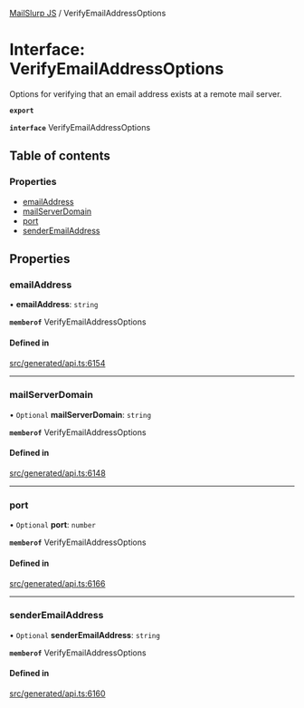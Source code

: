[MailSlurp JS](../README.md) / VerifyEmailAddressOptions

# Interface: VerifyEmailAddressOptions

Options for verifying that an email address exists at a remote mail server.

**`export`**

**`interface`** VerifyEmailAddressOptions

## Table of contents

### Properties

- [emailAddress](VerifyEmailAddressOptions.md#emailaddress)
- [mailServerDomain](VerifyEmailAddressOptions.md#mailserverdomain)
- [port](VerifyEmailAddressOptions.md#port)
- [senderEmailAddress](VerifyEmailAddressOptions.md#senderemailaddress)

## Properties

### emailAddress

• **emailAddress**: `string`

**`memberof`** VerifyEmailAddressOptions

#### Defined in

[src/generated/api.ts:6154](https://github.com/mailslurp/mailslurp-client/blob/004c609/src/generated/api.ts#L6154)

___

### mailServerDomain

• `Optional` **mailServerDomain**: `string`

**`memberof`** VerifyEmailAddressOptions

#### Defined in

[src/generated/api.ts:6148](https://github.com/mailslurp/mailslurp-client/blob/004c609/src/generated/api.ts#L6148)

___

### port

• `Optional` **port**: `number`

**`memberof`** VerifyEmailAddressOptions

#### Defined in

[src/generated/api.ts:6166](https://github.com/mailslurp/mailslurp-client/blob/004c609/src/generated/api.ts#L6166)

___

### senderEmailAddress

• `Optional` **senderEmailAddress**: `string`

**`memberof`** VerifyEmailAddressOptions

#### Defined in

[src/generated/api.ts:6160](https://github.com/mailslurp/mailslurp-client/blob/004c609/src/generated/api.ts#L6160)
